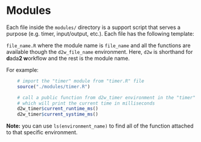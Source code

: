 # Modules

Each file inside the `modules/` directory is a support script that serves a purpose (e.g. timer, input/output, etc.). Each file has the following template:

`file_name.R` where the module name is `file_name` and all the functions are available though the `d2w_file_name` environment. Here, `d2w` is shorthand for **d**ada**2 w**orkflow and the rest is the module name.

For example:

```r
    # import the "timer" module from "timer.R" file
    source("./modules/timer.R")

    # call a public function from d2w_timer environment in the "timer" module
    # which will print the current time in milliseconds
    d2w_timer$current_runtime_ms()
    d2w_timer$current_systime_ms()
```

**Note:** you can use `ls(environment_name)` to find all of the function attached to that specific environment.
